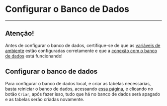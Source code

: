 # Configurar o Banco de Dados

<hr>

## Atenção!

Antes de configurar o banco de dados, certifique-se de que as [variáveis de ambiente](./docs?wellcome/variaveis-de-ambiente) estão configuradas corretamente e que a [conexão com o banco de dados](./debug-db) está funcionando!

## Configurar o banco de dados

Para configurar o banco de dados local, e criar as tabelas necessárias, basta reiniciar o banco de dados, acessando [essa página](./create-db), e clicando no botão `Criar`, após fazer isso, tudo que há no banco de dados será apagado e as tabelas serão criadas novamente.